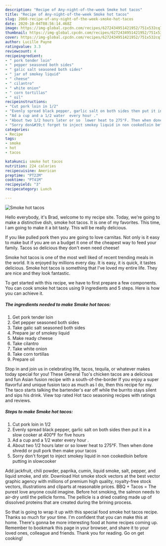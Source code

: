 ```yaml
---
description: "Recipe of Any-night-of-the-week Smoke hot tacos"
title: "Recipe of Any-night-of-the-week Smoke hot tacos"
slug: 2060-recipe-of-any-night-of-the-week-smoke-hot-tacos
date: 2020-10-04T08:56:14.468Z
image: https://img-global.cpcdn.com/recipes/6272434951421952/751x532cq70/smoke-hot-tacos-recipe-main-photo.jpg
thumbnail: https://img-global.cpcdn.com/recipes/6272434951421952/751x532cq70/smoke-hot-tacos-recipe-main-photo.jpg
cover: https://img-global.cpcdn.com/recipes/6272434951421952/751x532cq70/smoke-hot-tacos-recipe-main-photo.jpg
author: Lucille Payne
ratingvalue: 3.3
reviewcount: 4
recipeingredient:
- " pork tender loin"
- " pepper seasoned both sides"
- " galic salt seasoned both sides"
- " jar of smokey liquid"
- " cheese"
- " cilantro"
- " white onion"
- " corn tortillas"
- " oil"
recipeinstructions:
- "Cut pork loin in 1/2"
- "Evenly spread black pepper, garlic salt on both sides then put it in a slow cooker at 400°F for five hours"
- "Ad a cup and a 1/2 water  every hour ."
- "About two 1/2 hours later or so  lower heat to 275°F. Then when done shredd or pull pork then make your tacos"
- "Sorry don&#39;t forget to inject smokey liquid in non cookedloin before putting in slowcooker"
categories:
- Recipe
tags:
- smoke
- hot
- tacos

katakunci: smoke hot tacos 
nutrition: 224 calories
recipecuisine: American
preptime: "PT22M"
cooktime: "PT41M"
recipeyield: "3"
recipecategory: Lunch

---
```



![Smoke hot tacos](https://img-global.cpcdn.com/recipes/6272434951421952/751x532cq70/smoke-hot-tacos-recipe-main-photo.jpg)

Hello everybody, it's Brad, welcome to my recipe site. Today, we're going to make a distinctive dish, smoke hot tacos. It is one of my favorites. This time, I am going to make it a bit tasty. This will be really delicious.

If you like pulled pork then you are going to love carnitas. Not only is it easy to make but if you are on a budget it one of the cheapest way to feed your family. Tacos so delicious they don&#39;t even need cheese!

Smoke hot tacos is one of the most well liked of recent trending meals in the world. It is enjoyed by millions every day. It is easy, it is quick, it tastes delicious. Smoke hot tacos is something that I've loved my entire life. They are nice and they look fantastic.


To get started with this recipe, we have to first prepare a few components. You can cook smoke hot tacos using 9 ingredients and 5 steps. Here is how you can achieve it.

<!--inarticleads1-->

##### The ingredients needed to make Smoke hot tacos:

1. Get  pork tender loin
1. Get  pepper seasoned both sides
1. Take  galic salt seasoned both sides
1. Prepare  jar of smokey liquid
1. Make ready  cheese
1. Take  cilantro
1. Take  white onion
1. Take  corn tortillas
1. Prepare  oil


Stop in and join us in celebrating life, tacos, tequila, or whatever makes today special for you! These General Tso&#39;s chicken tacos are a delicious and fun Asian fusion recipe with a south-of-the-border If you enjoy a super flavorful and unique fusion taco as much as I do, then this recipe for my. The taco starts talking the bartender&#39;s ear off while the burrito stays silent and sips his drink. View top rated Hot taco seasoning recipes with ratings and reviews. 

<!--inarticleads2-->

##### Steps to make Smoke hot tacos:

1. Cut pork loin in 1/2
1. Evenly spread black pepper, garlic salt on both sides then put it in a slow cooker at 400°F for five hours
1. Ad a cup and a 1/2 water  every hour .
1. About two 1/2 hours later or so  lower heat to 275°F. Then when done shredd or pull pork then make your tacos
1. Sorry don&#39;t forget to inject smokey liquid in non cookedloin before putting in slowcooker


Add jackfruit, chili powder, paprika, cumin, liquid smoke, salt, pepper, and liquid smoke, and stir. Download Hot smoke stock vectors at the best vector graphic agency with millions of premium high quality, royalty-free stock vectors, illustrations and cliparts at reasonable prices. BBQ + Tacos = The purest love anyone could imagine. Before hot smoking, the salmon needs to air-dry until the pellicle forms. The pellicle is a dried coating made up of dissolved proteins that are created during the brining process. 

So that is going to wrap it up with this special food smoke hot tacos recipe. Thanks so much for your time. I'm confident that you can make this at home. There's gonna be more interesting food at home recipes coming up. Remember to bookmark this page in your browser, and share it to your loved ones, colleague and friends. Thank you for reading. Go on get cooking!
